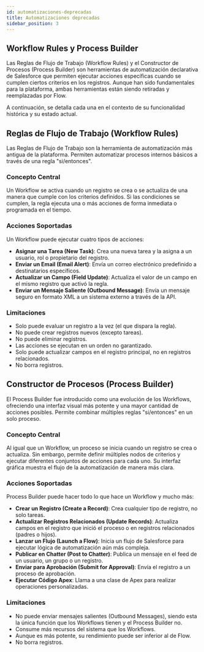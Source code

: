 ```yaml
---
id: automatizaciones-deprecadas
title: Automatizaciones deprecadas 
sidebar_position: 3
---
```


## Workflow Rules y Process Builder

Las Reglas de Flujo de Trabajo (Workflow Rules) y el Constructor de Procesos (Process Builder) son herramientas de automatización declarativa de Salesforce que permiten ejecutar acciones específicas cuando se cumplen ciertos criterios en los registros. Aunque han sido fundamentales para la plataforma, ambas herramientas están siendo retiradas y reemplazadas por Flow.

A continuación, se detalla cada una en el contexto de su funcionalidad histórica y su estado actual.


## Reglas de Flujo de Trabajo (Workflow Rules)
Las Reglas de Flujo de Trabajo son la herramienta de automatización más antigua de la plataforma. Permiten automatizar procesos internos básicos a través de una regla "si/entonces".

### Concepto Central
Un Workflow se activa cuando un registro se crea o se actualiza de una manera que cumple con los criterios definidos. Si las condiciones se cumplen, la regla ejecuta una o más acciones de forma inmediata o programada en el tiempo.

### Acciones Soportadas
Un Workflow puede ejecutar cuatro tipos de acciones:

- **Asignar una Tarea (New Task)**: Crea una nueva tarea y la asigna a un usuario, rol o propietario del registro.
- **Enviar un Email (Email Alert)**: Envía un correo electrónico predefinido a destinatarios específicos.
- **Actualizar un Campo (Field Update)**: Actualiza el valor de un campo en el mismo registro que activó la regla.
- **Enviar un Mensaje Saliente (Outbound Message)**: Envía un mensaje seguro en formato XML a un sistema externo a través de la API.

### Limitaciones
- Solo puede evaluar un registro a la vez (el que dispara la regla).
- No puede crear registros nuevos (excepto tareas).
- No puede eliminar registros.
- Las acciones se ejecutan en un orden no garantizado.
- Solo puede actualizar campos en el registro principal, no en registros relacionados.
- No borra registros.

## Constructor de Procesos (Process Builder)

El Process Builder fue introducido como una evolución de los Workflows, ofreciendo una interfaz visual más potente y una mayor cantidad de acciones posibles. Permite combinar múltiples reglas "si/entonces" en un solo proceso.

### Concepto Central
Al igual que un Workflow, un proceso se inicia cuando un registro se crea o actualiza. Sin embargo, permite definir múltiples nodos de criterios y ejecutar diferentes conjuntos de acciones para cada uno. Su interfaz gráfica muestra el flujo de la automatización de manera más clara.

### Acciones Soportadas
Process Builder puede hacer todo lo que hace un Workflow y mucho más:

- **Crear un Registro (Create a Record)**: Crea cualquier tipo de registro, no solo tareas.
- **Actualizar Registros Relacionados (Update Records)**: Actualiza campos en el registro que inició el proceso o en registros relacionados (padres o hijos).
- **Lanzar un Flujo (Launch a Flow)**: Inicia un flujo de Salesforce para ejecutar lógica de automatización aún más compleja.
- **Publicar en Chatter (Post to Chatter)**: Publica un mensaje en el feed de un usuario, un grupo o un registro.
- **Enviar para Aprobación (Submit for Approval)**: Envía el registro a un proceso de aprobación.
- **Ejecutar Código Apex**: Llama a una clase de Apex para realizar operaciones personalizadas.

### Limitaciones
- No puede enviar mensajes salientes (Outbound Messages), siendo esta la única función que los Workflows tienen y el Process Builder no.
- Consume más recursos del sistema que los Workflows.
- Aunque es más potente, su rendimiento puede ser inferior al de Flow.
- No borra registros.